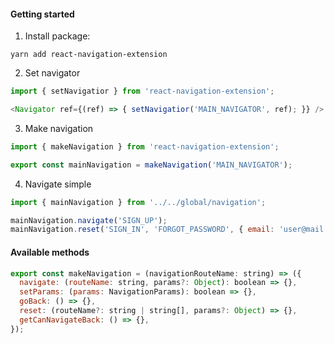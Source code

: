 #### Getting started

1. Install package:

  ```
  yarn add react-navigation-extension
  ```

2. Set navigator

  ```javascript
  import { setNavigatior } from 'react-navigation-extension';

  <Navigator ref={(ref) => { setNavigatior('MAIN_NAVIGATOR', ref); }} />
  ```

3. Make navigation

  ```javascript
  import { makeNavigation } from 'react-navigation-extension';
  
  export const mainNavigation = makeNavigation('MAIN_NAVIGATOR');
  ```

4. Navigate simple

  ```javascript
  import { mainNavigation } from '../../global/navigation';

  mainNavigation.navigate('SIGN_UP');
  mainNavigation.reset('SIGN_IN', 'FORGOT_PASSWORD', { email: 'user@mail.com' });
  ```

#### Available methods

  ```javascript
  export const makeNavigation = (navigationRouteName: string) => ({
    navigate: (routeName: string, params?: Object): boolean => {},
    setParams: (params: NavigationParams): boolean => {},
    goBack: () => {},
    reset: (routeName?: string | string[], params?: Object) => {},
    getCanNavigateBack: () => {},
  });
  ```
